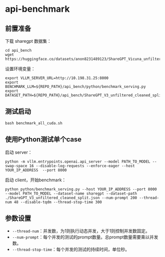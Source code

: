 # api-benchmark

## 前置准备

下载 sharegpt 数据集：

```shell
cd api_bench
wget https://huggingface.co/datasets/anon8231489123/ShareGPT_Vicuna_unfiltered/resolve/main/ShareGPT_V3_unfiltered_cleaned_split.json
```

设置环境变量：
```shell
export VLLM_SERVER_URL=http://10.198.31.25:8000
export BENCHMARK_LLM=${REPO_PATH}/api_bench/python/benchmark_serving.py
export DATASET_PATH=${REPO_PATH}/api_bench/ShareGPT_V3_unfiltered_cleaned_split.json
```

## 测试启动

```shell
bash benchmark_all_cuda.sh
```

## 使用Python测试单个case

启动 server：
```shell
python -m vllm.entrypoints.openai.api_server --model PATH_TO_MODEL --swap-space 16 --disable-log-requests --enforce-eager --host YOUR_IP_ADDRESS  --port 8000
```

启动 client，开始benchmark：
```shell
python python/benchmark_serving.py --host YOUR_IP_ADDRESS --port 8000 --model PATH_TO_MODEL --dataset-name sharegpt --dataset-path ./ShareGPT_V3_unfiltered_cleaned_split.json --num-prompt 200 --thread-num 48 --disable-tqdm --thread-stop-time 300
```

## 参数设置

- `--thread-num`：并发数，为1则执行动态并发，大于1则控制并发数固定。
- `--num-prompt`：每个并发的测试的prompt数量。总prompt数量需要乘以并发数。
- `--thread-stop-time`：每个并发的测试的持续时间，单位秒。